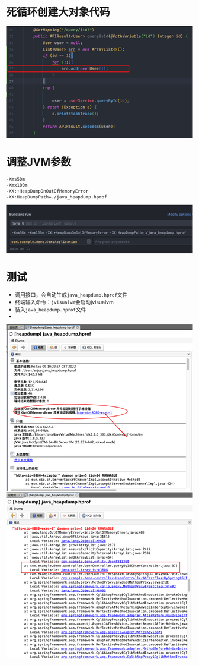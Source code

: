 # 死循环创建大对象代码
![](image/jvm-oom-0.png)
# 调整JVM参数
```shell
-Xms50m 
-Xmx100m 
-XX:+HeapDumpOnOutOfMemoryError 
-XX:HeapDumpPath=./java_heapdump.hprof
```
![](image/jvm-oom-config.png)
# 测试
- 调用接口，会自动生成`java_heapdump.hprof`文件
- 终端输入命令：`jvisualvm`会启动jvisualvm
- 装入`java_heapdump.hprof`文件
- 
![](image/jvm-oom-1.png)
![](image/jvm-oom-2.png)
